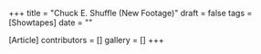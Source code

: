 +++
title = "Chuck E. Shuffle (New Footage)"
draft = false
tags = [Showtapes]
date = ""

[Article]
contributors = []
gallery = []
+++